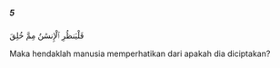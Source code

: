 ##### 5

<span class="ayah">فَلْيَنظُرِ ٱلْإِنسَٰنُ مِمَّ خُلِقَ</span>

<span class="ayah_translation">Maka hendaklah manusia memperhatikan dari apakah dia diciptakan?</span>
